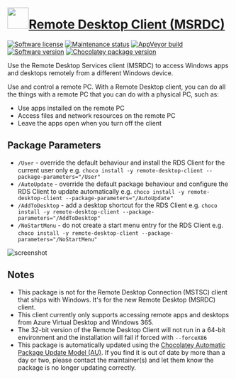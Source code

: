 # [<img src="https://cdn.jsdelivr.net/gh/dgalbraith/chocolatey-packages@557720006f4961d40c36ae5ba129a6f923fb9a6e/icons/remote-desktop-client.png" width="48" height="48" />Remote Desktop Client (MSRDC)](https://community.chocolatey.org/packages/remote-desktop-client)

[![Software license](https://img.shields.io/badge/license-Proprietary-lightgrey)](https://cdn.jsdelivr.net/gh/dgalbraith/chocolatey-packages@ae31f3c2a0f3c01522a777ed8186a3b39f75c480/automatic/remote-desktop-client/legal/LICENSE.txt)
[![Maintenance status](https://img.shields.io/badge/maintained%3F-yes-green.svg)](https://gitHub.com/dgalbraith/chocolatey-packages/graphs/commit-activity)
[![AppVeyor build](https://img.shields.io/appveyor/ci/dgalbraith/chocolatey-packages)](https://ci.appveyor.com/project/dgalbraith/chocolatey-packages)
[![Software version](https://img.shields.io/badge/source-v1.2.5112-blue)](https://learn.microsoft.com/en-us/windows-server/remote/remote-desktop-services/clients/windowsdesktop)
[![Chocolatey package version](https://img.shields.io/chocolatey/v/remote-desktop-client?label=Chocolatey)](https://community.chocolatey.org/packages/remote-desktop-client)

Use the Remote Desktop Services client (MSRDC) to access Windows apps and desktops remotely from a different Windows device.

Use and control a remote PC. With a Remote Desktop client, you can do all the things with a remote PC that you can do with a physical PC, such as:

* Use apps installed on the remote PC
* Access files and network resources on the remote PC
* Leave the apps open when you turn off the client

## Package Parameters

* `/User` - override the default behaviour and install the RDS Client for the current user only
  e.g. `choco install -y remote-desktop-client --package-parameters="/User"`
* `/AutoUpdate` - override the default package behaviour and configure the RDS Client to update automatically
  e.g. `choco install -y remote-desktop-client --package-parameters="/AutoUpdate"`
* `/AddToDesktop` - add a desktop shortcut for the RDS Client
  e.g. `choco install -y remote-desktop-client --package-parameters="/AddToDesktop"`
* `/NoStartMenu`  - do not create a start menu entry for the RDS Client
  e.g. `choco install -y remote-desktop-client --package-parameters="/NoStartMenu"`


![screenshot](https://cdn.jsdelivr.net/gh/dgalbraith/chocolatey-packages@557720006f4961d40c36ae5ba129a6f923fb9a6e/automatic/remote-desktop-client/screenshot.png)

## Notes

* This package is not for the Remote Desktop Connection (MSTSC) client that ships with Windows. It's for the new Remote Desktop (MSRDC) client.
* This client currently only supports accessing remote apps and desktops from Azure Virtual Desktop and Windows 365.
* The 32-bit version of the Remote Desktop Client will not run in a 64-bit environment and the installation will fail if forced with `--forceX86`
* This package is automatically updated using the [Chocolatey Automatic Package Update Model (AU)](https://github.com/majkinetor/au/blob/master/README.md).
  If you find it is out of date by more than a day or two, please contact the maintainer(s) and let them know the package is no longer updating correctly.
